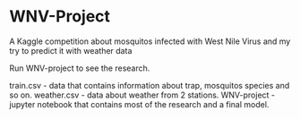 # WNV-Project
A Kaggle competition about mosquitos infected with West Nile Virus and my try to predict it with weather data

Run WNV-project to see the research.

train.csv - data that contains information about trap, mosquitos species and so on.
weather.csv - data about weather from 2 stations.
WNV-project - jupyter notebook that contains most of the research and a final model. 
